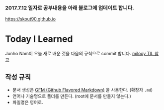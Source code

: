 ### 2017.7.12 일자로 공부내용을 아래 블로그에 업데이트 합니다.
https://skout90.github.io


# Today I Learned

Junho Nam이 오늘 새로 배운 것을 다음의 규칙으로 commit 합니다. [milooy TIL 참고](https://github.com/milooy/til)

## 작성 규칙
- 문서 생성은 [GFM (Github Flavored Markdown)](https://help.github.com/articles/github-flavored-markdown/) 을 사용한다. (확장자 `.md`)
- 언어나 기술명으로 폴더를 만든다. (root에 문서를 만들지 않는다.)
- 파일명은 영어로.
